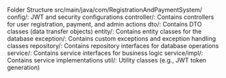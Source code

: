 
Folder Structure
src/main/java/com/RegistrationAndPaymentSystem/
config/: JWT and security configurations
controller/: Contains controllers for user registration, payment, and admin actions
dto/: Contains DTO classes (data transfer objects)
entity/: Contains entity classes for the database
exception/: Contains custom exceptions and exception handling classes
repository/: Contains repository interfaces for database operations
service/: Contains service interfaces for business logic
service/impl/: Contains service implementations
util/: Utility classes (e.g., JWT token generation)
